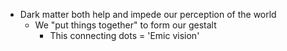 - Dark matter both help and impede our perception of the world
  - We "put things together" to form our gestalt
    - This connecting dots = 'Emic vision'